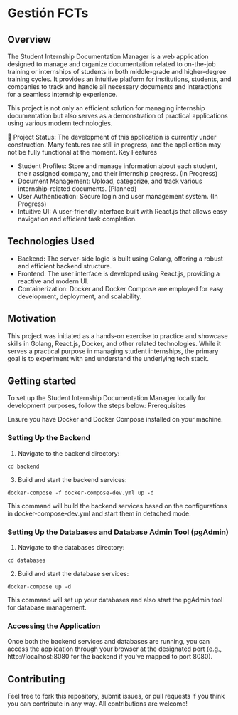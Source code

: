 # Gestión FCTs
## Overview

The Student Internship Documentation Manager is a web application designed to manage and organize documentation related to on-the-job training or internships of students in both middle-grade and higher-degree training cycles. It provides an intuitive platform for institutions, students, and companies to track and handle all necessary documents and interactions for a seamless internship experience.

This project is not only an efficient solution for managing internship documentation but also serves as a demonstration of practical applications using various modern technologies.

🚧 Project Status: The development of this application is currently under construction. Many features are still in progress, and the application may not be fully functional at the moment.
Key Features

- Student Profiles: Store and manage information about each student, their assigned company, and their internship progress. (In Progress)
- Document Management: Upload, categorize, and track various internship-related documents. (Planned)
- User Authentication: Secure login and user management system. (In Progress)
- Intuitive UI: A user-friendly interface built with React.js that allows easy navigation and efficient task completion.

## Technologies Used

- Backend: The server-side logic is built using Golang, offering a robust and efficient backend structure.
- Frontend: The user interface is developed using React.js, providing a reactive and modern UI.
- Containerization: Docker and Docker Compose are employed for easy development, deployment, and scalability.

## Motivation

This project was initiated as a hands-on exercise to practice and showcase skills in Golang, React.js, Docker, and other related technologies. While it serves a practical purpose in managing student internships, the primary goal is to experiment with and understand the underlying tech stack.

## Getting started
To set up the Student Internship Documentation Manager locally for development purposes, follow the steps below:
Prerequisites

Ensure you have Docker and Docker Compose installed on your machine.
### Setting Up the Backend

1. Navigate to the backend directory:
```
cd backend
```

3. Build and start the backend services:
```
docker-compose -f docker-compose-dev.yml up -d
```

This command will build the backend services based on the configurations in docker-compose-dev.yml and start them in detached mode.
### Setting Up the Databases and Database Admin Tool (pgAdmin)

1. Navigate to the databases directory:
```
cd databases
```

2. Build and start the database services:
```
docker-compose up -d
```

This command will set up your databases and also start the pgAdmin tool for database management.

### Accessing the Application

Once both the backend services and databases are running, you can access the application through your browser at the designated port (e.g., http://localhost:8080 for the backend if you've mapped to port 8080).

## Contributing

Feel free to fork this repository, submit issues, or pull requests if you think you can contribute in any way. All contributions are welcome!
